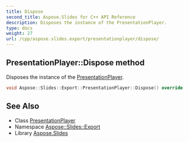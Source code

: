 ```yaml
---
title: Dispose
second_title: Aspose.Slides for C++ API Reference
description: Disposes the instance of the PresentationPlayer.
type: docs
weight: 27
url: /cpp/aspose.slides.export/presentationplayer/dispose/
---
```

## PresentationPlayer::Dispose method


Disposes the instance of the [PresentationPlayer](../).

```cpp
void Aspose::Slides::Export::PresentationPlayer::Dispose() override
```

## See Also

* Class [PresentationPlayer](../)
* Namespace [Aspose::Slides::Export](../../)
* Library [Aspose.Slides](../../../)
